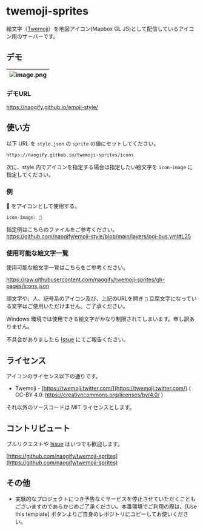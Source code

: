 # twemoji-sprites

絵文字（[Twemoji](https://twemoji.twitter.com/)）を地図アイコン(Mapbox GL JS)として配信しているアイコン用のサーバーです。

## デモ

|![image.png](https://qiita-image-store.s3.ap-northeast-1.amazonaws.com/0/142797/a4eaf4e1-c266-8f63-b3b8-dda5a85bfa37.png)|
|:--|


### デモURL
https://naogify.github.io/emoji-style/


## 使い方

以下 URL を `style.json` の `sprite` の値にセットしてください。

```
https://naogify.github.io/twemoji-sprites/icons
```

次に、style 内でアイコンを指定する場合は指定したい絵文字を `icon-image` に指定してください。

### 例

🚌 をアイコンとして使用する。

```
icon-image: 🚌
```

指定例はこちらのファイルをご参考ください。https://github.com/naogify/emoji-style/blob/main/layers/poi-bus.yml#L25

### 使用可能な絵文字一覧

使用可能な絵文字一覧はこちらをご参考ください。

https://raw.githubusercontent.com/naogify/twemoji-sprites/gh-pages/icons.json

顔文字や、人、記号系のアイコン及び、上記のURLを開き `` 豆腐文字になっている文字はご使用いただけません。ご了承ください。

Windows 環境では使用できる絵文字がかなり制限されてしまいます。申し訳ありません。

不具合がありましたら [Issue](https://github.com/naogify/twemoji-sprites/issues/new) にてご報告ください。

## ライセンス

アイコンのライセンス以下の通りです。

- Twemoji - [https://twemoji.twitter.com/](https://twemoji.twitter.com/) ( CC-BY 4.0: https://creativecommons.org/licenses/by/4.0/ )

それ以外のソースコードは MIT ライセンスとします。

## コントリビュート

プルリクエストや [Issue](https://github.com/naogify/twemoji-sprites/issues/new) はいつでも歓迎します。

[https://github.com/naogify/twemoji-sprites](https://github.com/naogify/twemoji-sprites)

## その他

- 実験的なプロジェクトにつき予告なくサービスを停止させていただくこともございますのであらかじめご了承ください。本番環境でご利用の際は、[Use this template] ボタンよりご自身のレポジトリにコピーしてお使いください。

